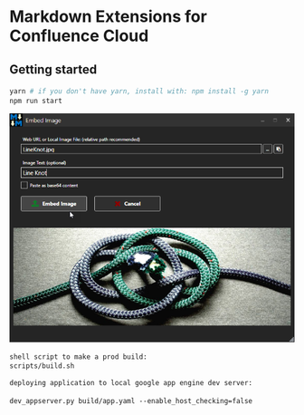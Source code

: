# Markdown Extensions for Confluence Cloud

## Getting started

```bash
yarn # if you don't have yarn, install with: npm install -g yarn
npm run start
```
![Drag Racing](1_YgtCXuRGmPfPg2PogXVCfQ.png)

```
shell script to make a prod build:
scripts/build.sh
```

```
deploying application to local google app engine dev server:

dev_appserver.py build/app.yaml --enable_host_checking=false
```
